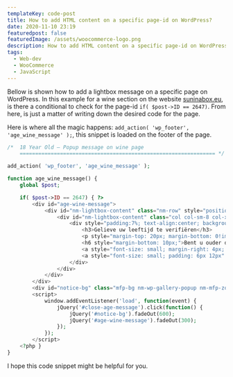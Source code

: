 ```yaml
---
templateKey: code-post
title: How to add HTML content on a specific page-id on WordPress?
date: 2020-11-10 23:19
featuredpost: false
featuredImage: /assets/woocommerce-logo.png
description: How to add HTML content on a specific page-id on WordPress?
tags:
  - Web-dev
  - WooCommerce
  - JavaScript
---
```


Bellow is shown how to add a lightbox message on a specific page on WordPress. In this example for a wine section on the website [suninabox.eu](https://suninabox.eu), is there a conditional to check for the page-id `if( $post->ID == 2647)`. From here, is just a matter of writing down the desired code for the page.

Here is where all the magic happens: `add_action( 'wp_footer', 'age_wine_message' );`, this snippet is loaded on the footer of the page.

```php
/*  18 Year Old — Popup message on wine page
	=============================================================== */

add_action( 'wp_footer', 'age_wine_message' );

function age_wine_message() {
	global $post;

	if( $post->ID == 2647) { ?>
		<div id="age-wine-message">
			<div id="nm-lightbox-content" class="nm-row" style="position: fixed; top: 20%; height: 60%; width: 50%; left: 25%; right: 25%; z-index: 10001;">
				<div id="nm-lightbox-content" class="col col-sm-8 col-xs-12 centered nopad">
					<div style="padding:7%; text-align:center; background:#fff;">
						<h3>Gelieve uw leeftijd te verifiëren</h3>
						<p style="margin-top: 20px; margin-bottom: 0!important">U moet 18 jaar oud zijn om wijn op onze website te bestellen</p>
						<h6 style="margin-bottom: 10px;">Bent u ouder dan 18 jaar?</h6>
						<a style="font-size: small; margin-right: 4px; padding: 6px 12px" href="#" id="close-age-message" class="button">Ja</a>
						<a style="font-size: small; padding: 6px 12px" href="/" class="button">Nee</a>
					</div>
				</div>
			</div>
		</div>
		<div id="notice-bg" class="mfp-bg nm-wp-gallery-popup nm-mfp-zoom-in mfp-ready" style="position: fixed; top: 0; left: 0; bottom: 0; right: 0;"></div>
		<script>
			window.addEventListener('load', function(event) {
				jQuery('#close-age-message').click(function() {
					jQuery('#notice-bg').fadeOut(600);
					jQuery('#age-wine-message').fadeOut(300);
				});
			});
		</script>
	<?php }
}
```

I hope this code snippet might be helpful for you.

